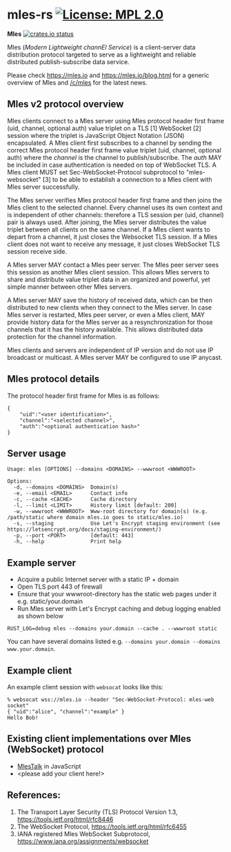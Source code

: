# mles-rs [![License: MPL 2.0](https://img.shields.io/badge/License-MPL%202.0-brightgreen.svg)](https://opensource.org/licenses/MPL-2.0)
**Mles** [![crates.io status](https://img.shields.io/crates/v/mles.svg)](https://crates.io/crates/mles)

Mles (_Modern Lightweight channEl Service_) is a client-server data distribution protocol targeted to serve as a lightweight and reliable distributed publish-subscribe data service.

Please check https://mles.io and https://mles.io/blog.html for a generic overview of Mles and [/c/mles](https://lemmy.world/c/mles) for the latest news.

## Mles v2 protocol overview

Mles clients connect to a Mles server using Mles protocol header first frame (uid, channel, optional auth) value triplet on a TLS [1] WebSocket [2] session where the triplet is JavaScript Object Notation (JSON) encapsulated. A Mles client first subscribes to a channel by sending the correct Mles protocol header first frame value triplet (uid, channel, optional auth) where the _channel_ is the channel to publish/subscribe. The _auth_ MAY be included in case authentication is needed on top of WebSocket TLS. A Mles client MUST set Sec-WebSocket-Protocol subprotocol to "mles-websocket" [3] to be able to establish a connection to a Mles client with Mles server successfully. 

The Mles server verifies Mles protocol header first frame and then joins the Mles client to the selected channel. Every channel uses its own context and is independent of other channels: therefore a TLS session per (uid, channel) pair is always used. After joining, the Mles server distributes the value triplet between all clients on the same channel. If a Mles client wants to depart from a channel, it just closes the Websocket TLS session. If a Mles client does not want to receive any message, it just closes WebSocket TLS session receive side.

A Mles server MAY contact a Mles peer server. The Mles peer server sees this session as another Mles client session. This allows Mles servers to share and distribute value triplet data in an organized and powerful, yet simple manner between other Mles servers.

A Mles server MAY save the history of received data, which can be then distributed to new clients when they connect to the Mles server. In case Mles server is restarted, Mles peer server, or even a Mles client, MAY provide history data for the Mles server as a resynchronization for those channels that it has the history available. This allows distributed data protection for the channel information.  

Mles clients and servers are independent of IP version and do not use IP broadcast or multicast. A Mles server MAY be configured to use IP anycast.

## Mles protocol details

The protocol header first frame for Mles is as follows:
```
{
	"uid":"<user identification>",
	"channel":"<selected channel>",
	"auth":"<optional authentication hash>"
}
```

## Server usage
```
Usage: mles [OPTIONS] --domains <DOMAINS> --wwwroot <WWWROOT>

Options:
  -d, --domains <DOMAINS>  Domain(s)
  -e, --email <EMAIL>      Contact info
  -c, --cache <CACHE>      Cache directory
  -l, --limit <LIMIT>      History limit [default: 200]
  -w, --wwwroot <WWWROOT>  Www-root directory for domain(s) (e.g. /path/static where domain mles.io goes to static/mles.io)
  -s, --staging            Use Let's Encrypt staging environment (see https://letsencrypt.org/docs/staging-environment/)
  -p, --port <PORT>        [default: 443]
  -h, --help               Print help
```
## Example server
 * Acquire a public Internet server with a static IP + domain
 * Open TLS port 443 of firewall
 * Ensure that your wwwroot-directory has the static web pages under it e.g. static/your.domain
 * Run Mles server with Let's Encrypt caching and debug logging enabled as shown below

`RUST_LOG=debug mles --domains your.domain --cache . --wwwroot static` 

You can have several domains listed e.g. `--domains your.domain --domains www.your.domain`.

## Example client

An example client session with `websocat` looks like this:

```
% websocat wss://mles.io --header "Sec-WebSocket-Protocol: mles-web socket"
{ "uid":"alice", "channel":"example" }
Hello Bob!
```

## Existing client implementations over Mles (WebSocket) protocol

 * [MlesTalk](https://mles.io/app.html) in JavaScript
 * <please add your client here!>

## References:

 1. The Transport Layer Security (TLS) Protocol Version 1.3, https://tools.ietf.org/html/rfc8446
 2. The WebSocket Protocol, https://tools.ietf.org/html/rfc6455
 3. IANA registered Mles WebSocket Subprotocol, https://www.iana.org/assignments/websocket
